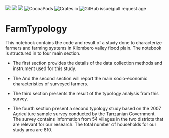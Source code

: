 
![](https://img.shields.io/badge/IDE-RStudio%201.2.5019-brightgreen.svg?longCache=true&style=flat-square)
![](https://img.shields.io/badge/Analysis-R%203.6-brightgreen.svg?longCache=true&style=flat-square)
![](https://img.shields.io/badge/Dependency-GDAL|Tidyverse|FactoMineR-brightgreen.svg?longCache=true&style=flat-square)
![CocoaPods](https://img.shields.io/cocoapods/dm/AFNetworking.svg?style=flat-square)
![Crates.io](https://img.shields.io/crates/l/rustc-serialize.svg?longCache=true&style=flat-square)
![GitHub issue/pull request age](https://img.shields.io/github/issues/detail/age/badges/shields/979.svg?longCache=true&style=flat-square)

# FarmTypology
This notebook contains the code and result of a study done to characterize farmers and farming systems in Kilombero valley flood plain. The notebook is structured in to four main section. 

* The first section provides the details of the data collection methods and instrument used for this study. 

* The And the second section will report the main socio-economic characteristics of surveyed farmers.

* The third section presents the result of the typology analysis from this survey. 

* The fourth section present a second typology study based on the 2007 Agriculture sample survey conducted by the Tanzanian Government. The survey contains information from 54 villages in the two districts that are relevant for our research. The total number of households for our study area are 810.  
